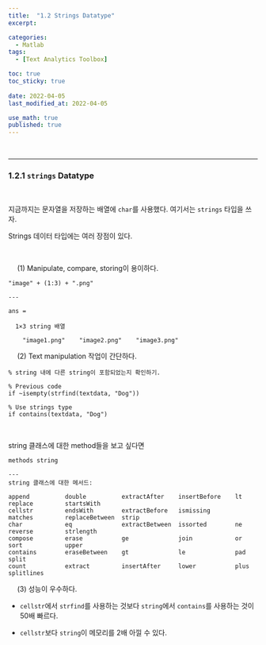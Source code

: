 ```yaml
---
title:  "1.2 Strings Datatype"
excerpt: 

categories:
  - Matlab
tags:
  - [Text Analytics Toolbox]

toc: true
toc_sticky: true
 
date: 2022-04-05
last_modified_at: 2022-04-05

use_math: true
published: true
---
```


<br>

***

### 1.2.1 `strings` Datatype

<br>

지금까지는 문자열을 저장하는 배열에 `char`를 사용했다. 여기서는 `strings` 타입을 쓰자.

Strings 데이터 타입에는 여러 장점이 있다.

<br>

&emsp; (1) Manipulate, compare, storing이 용이하다.

```
"image" + (1:3) + ".png"

---

ans = 

  1×3 string 배열

    "image1.png"    "image2.png"    "image3.png"

```

&emsp; (2) Text manipulation 작업이 간단하다.

```
% string 내에 다른 string이 포함되었는지 확인하기.

% Previous code
if ~isempty(strfind(textdata, "Dog"))

% Use strings type
if contains(textdata, "Dog")

```

<br>

string 클래스에 대한 method들을 보고 싶다면

```
methods string

---
string 클래스에 대한 메서드:

append          double          extractAfter    insertBefore    lt              replace         startsWith      
cellstr         endsWith        extractBefore   ismissing       matches         replaceBetween  strip           
char            eq              extractBetween  issorted        ne              reverse         strlength       
compose         erase           ge              join            or              sort            upper           
contains        eraseBetween    gt              le              pad             split           
count           extract         insertAfter     lower           plus            splitlines      

```

&emsp; (3) 성능이 우수하다.

  * `cellstr`에서 `strfind`를 사용하는 것보다 `string`에서 `contains`를 사용하는 것이 50배 빠르다.

  * `cellstr`보다 `string`이 메모리를 2배 아낄 수 있다.